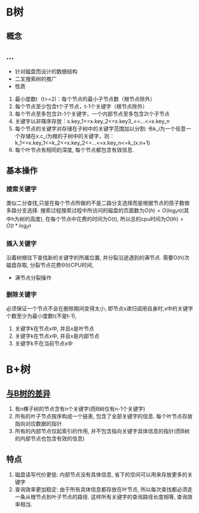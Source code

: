 # B树

## 概念
## ...
* 针对磁盘而设计的数据结构
* 二叉搜索树的推广
* 性质
1. 最小度数t（t>=2)：每个节点的最小子节点数（根节点除外）
2. 每个节点至少包含t个子节点，t-1个关键字（根节点除外）
3. 每个节点至多包含2t-1个关键字，一个内部节点至多包含2t个子节点
4. 关键字以非降序存放：x.key_1<=x.key_2<=x.key3_<=...<=x.key_n
5. 每个节点的关键字对存储在子树中的关键字范围加以分割:
   令k_i为一个任意一个存储在x.c_i为根的子树中的关键字，则：
   k_1<=x.key_1<=k_2<=x.key_2<=...<=x.key_n<=k_(x.n+1)
6. 每个叶节点有相同的深度, 每个节点都包含有效信息. 

## 基本操作
### 搜索关键字
类似二分查找,只是在每个节点所做的不是二路分支选择而是根据节点的孩子数做多路分支选择.
搜索过程搜索过程中所访问的磁盘的页面数为$O(h) = O(log_{t}{n})$(其中h为树的高度), 在每个节点中花费的时间为O(t), 所以总的cpu时间为$O(th) = O(t*log_{t}{n}$

### 插入关键字
沿着树根往下查找新的关键字的所属位置, 并分裂沿途遇到的满节点.
需要O(h)次磁盘存取, 分裂节点花费Θ(t)CPU时间,

* 满节点分裂操作

### 删除关键字
必须保证一个节点不会在删除期间变得太小, 即节点x递归调用自身时,x中的关键字个数至少为最小度数t(不是t-1),

1. 关键字k在节点x中, 并且x是叶节点
2. 关键字k在节点x中, 并且x是内部节点
3. 关键字k不在当前节点x中




# B+树
## [与B树的差异]( https://www.tuicool.com/articles/fYz6jy )
1. 有n棵子树的节点含有n个关键字(而B树仅有n-1个关键字)
2. 所有的叶子节点按序构成一个链表, 包含了全部关键字的信息. 每个叶节点存放指向对应数据的指针.
3. 所有的内部节点仅起索引的作用, 并不包含指向关键字具体信息的指针(而B树的内部节点也包含有效的信息)

## 特点
1. 磁盘读写代价更低: 内部节点没有具体信息, 省下的空间可以用来存放更多的关键字
2. 查询效率更加稳定: 由于所有具体信息都存放在叶节点, 所以每次查找都必须走一条从根节点到叶子节点的路径. 这样所有关键字的查询路径长度相等, 查询效率相当.
